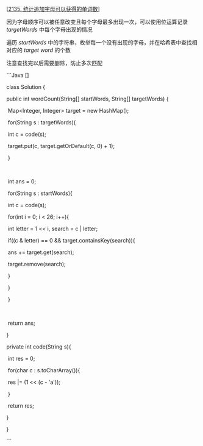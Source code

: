 [[2135. 统计追加字母可以获得的单词数](https://leetcode-cn.com/problems/count-words-obtained-after-adding-a-letter/solution/java-zhuang-tai-ya-suo-by-feilue-fee6/)]

因为字母顺序可以被任意改变且每个字母最多出现一次，可以使用位运算记录 *targetWords* 中每个字母出现的情况

遍历 *startWords* 中的字符串，枚举每一个没有出现的字母，并在哈希表中查找相对应的 *target word* 的个数

注意查找完以后需要删除，防止多次匹配



\```Java []

class Solution {

  public int wordCount(String[] startWords, String[] targetWords) {

​    Map<Integer, Integer> target = new HashMap();

​    for(String s : targetWords){

​      int c = code(s);

​      target.put(c, target.getOrDefault(c, 0) + 1);

​    }

​    

​    int ans = 0;

​    for(String s : startWords){

​      int c = code(s);

​      for(int i = 0; i < 26; i++){

​        int letter = 1 << i, search = c | letter;

​        if((c & letter) == 0 && target.containsKey(search)){

​          ans += target.get(search);

​          target.remove(search);

​        }

​      }

​    }

​    

​    return ans;

  }

  

  private int code(String s){

​    int res = 0;

​    for(char c : s.toCharArray()){

​      res |= (1 << (c - 'a'));

​    }

​    return res;

  }

}

\```